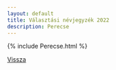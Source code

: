 ```yaml
---
layout: default
title: Választási névjegyzék 2022
description: Perecse
---
```


{% include Perecse.html %}

[Vissza](./)
